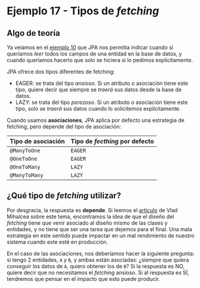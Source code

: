 
# Ejemplo 17 - Tipos de _fetching_

## Algo de teoría

Ya veíamos en el [ejemplo 10](https://github.com/lmlopezmagana/bbdd-2019/tree/master/10_AnotacionesEntidades) que JPA nos permitía indicar cuando sí queríamos _leer_ todos los campos de una entidad en la base de datos, y cuando queríamos hacerlo que solo se hiciera si lo pedimos explícitamente.

JPA ofrece dos tipos diferentes de fetching:

- EAGER: se trata del tipo _ansioso_. Si un atributo o asociación tiene este tipo, quiere decir que siempre se _traerá_ sus datos desde la base de datos.
- LAZY: se trata del tipo _perezoso_. Si un atributo o asociación tiene este tipo, solo se _traerá_ sus datos cuando lo solicitemos explícitamente.

Cuando usamos **asociaciones**, JPA aplica por defecto una estrategia de fetching, pero depende del tipo de asociación:

|Tipo de asociación | Tipo de _fecthing_ por defecto |
|-------------------|--------------------------------| 
| `@ManyToOne` | `EAGER` |
| `@OneToOne` | `EAGER` |
| `@OneToMany` | `LAZY` |
| `@ManyToMany` | `LAZY` |

## ¿Qué tipo de _fetching_ utilizar?

Por desgracia, la respuesta es **depende**. Si leemos el [artículo](https://vladmihalcea.com/hibernate-facts-the-importance-of-fetch-strategy/) de Vlad Mihalcea sobre este tema, encontramos la idea de que el diseño del _fetching_ tiene que venir asociado al diseño mismo de las clases y entidades, y no tiene que ser una tarea que dejemos para el final. Una mala estrategia en este sentido puede impactar en un mal rendimiento de nuestro sistema cuando este esté en producción.

En el caso de las asociaciones, nos deberíamos hacer la siguiente pregunta: si tengo 2 entidades, `A` y `B`, y ambas están asociadas: ¿siempre que quiera conseguir los datos de `A`, quiero obtener los de `B`? Si la respuesta es NO, quiere decir que no necesitamos el _fetching_ ansioso. Si al respuesta es SÍ, tendremos que pensar en el impacto que esto puede producir.


